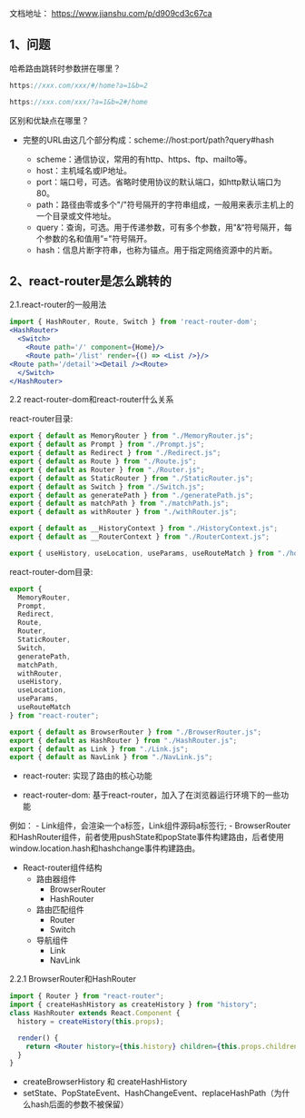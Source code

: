 
文档地址： https://www.jianshu.com/p/d909cd3c67ca

## 1、问题
哈希路由跳转时参数拼在哪里？
```js
https://xxx.com/xxx/#/home?a=1&b=2

https://xxx.com/xxx/?a=1&b=2#/home
```
区别和优缺点在哪里？
- 完整的URL由这几个部分构成：scheme://host:port/path?query#hash

    - scheme：通信协议，常用的有http、https、ftp、mailto等。
    - host：主机域名或IP地址。
    - port：端口号，可选。省略时使用协议的默认端口，如http默认端口为80。
    - path：路径由零或多个"/"符号隔开的字符串组成，一般用来表示主机上的一个目录或文件地址。
    - query：查询，可选。用于传递参数，可有多个参数，用"&“符号隔开，每个参数的名和值用”="符号隔开。
    - hash：信息片断字符串，也称为锚点。用于指定网络资源中的片断。

## 2、react-router是怎么跳转的
2.1.react-router的一般用法
```jsx
import { HashRouter, Route, Switch } from 'react-router-dom';
<HashRouter>
  <Switch>
    <Route path='/' component={Home}/>
    <Route path='/list' render={() => <List />}/>
<Route path='/detail'><Detail /><Route>
  </Switch>
</HashRouter>
```
2.2 react-router-dom和react-router什么关系

react-router目录:
```jsx
export { default as MemoryRouter } from "./MemoryRouter.js";
export { default as Prompt } from "./Prompt.js";
export { default as Redirect } from "./Redirect.js";
export { default as Route } from "./Route.js";
export { default as Router } from "./Router.js";
export { default as StaticRouter } from "./StaticRouter.js";
export { default as Switch } from "./Switch.js";
export { default as generatePath } from "./generatePath.js";
export { default as matchPath } from "./matchPath.js";
export { default as withRouter } from "./withRouter.js";

export { default as __HistoryContext } from "./HistoryContext.js";
export { default as __RouterContext } from "./RouterContext.js";

export { useHistory, useLocation, useParams, useRouteMatch } from "./hooks.js";
```
react-router-dom目录:
```jsx
export {
  MemoryRouter,
  Prompt,
  Redirect,
  Route,
  Router,
  StaticRouter,
  Switch,
  generatePath,
  matchPath,
  withRouter,
  useHistory,
  useLocation,
  useParams,
  useRouteMatch
} from "react-router";

export { default as BrowserRouter } from "./BrowserRouter.js";
export { default as HashRouter } from "./HashRouter.js";
export { default as Link } from "./Link.js";
export { default as NavLink } from "./NavLink.js";
```

- react-router: 实现了路由的核心功能

- react-router-dom: 基于react-router，加入了在浏览器运行环境下的一些功能

例如：
    - Link组件，会渲染一个a标签，Link组件源码a标签行;
    - BrowserRouter和HashRouter组件，前者使用pushState和popState事件构建路由，后者使用 window.location.hash和hashchange事件构建路由。

- React-router组件结构
    - 路由器组件
        - BrowserRouter
        - HashRouter
    - 路由匹配组件
        - Router
        - Switch
    - 导航组件
        - Link
        - NavLink

2.2.1 BrowserRouter和HashRouter
```jsx
import { Router } from "react-router";
import { createHashHistory as createHistory } from "history";
class HashRouter extends React.Component {
  history = createHistory(this.props);

  render() {
    return <Router history={this.history} children={this.props.children} />;
  }
}
```
- createBrowserHistory 和 createHashHistory
- setState、PopStateEvent、HashChangeEvent、replaceHashPath（为什么hash后面的参数不被保留）

